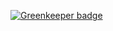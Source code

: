 

[![Greenkeeper badge](https://badges.greenkeeper.io/dejavu1987/twing.svg?token=19a9475ef8728c0c13dc43028a8b82d52418901c4fcdb08754724d33b7ecf3d6&ts=1517931375943)](https://greenkeeper.io/)